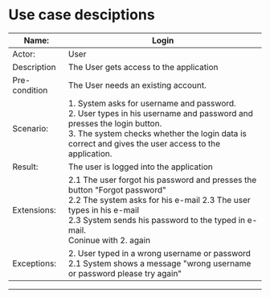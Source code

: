 # Use case desciptions
| Name:| Login |
|---     |---        |
| Actor: | User |
| Description | The User gets access to the application |
| Pre-condition | The User needs an existing account. |
| Scenario: |  1. System asks for username and password.  <br>2. User types in his username and password and presses the login button. <br>3. The system checks whether the login data is correct and gives the user access to the application. |
| Result: | The user is logged into the application |
| Extensions: | 2.1 The user forgot his password and presses the button "Forgot password" <br> 2.2 The system asks for his e-mail 2.3 The user types in his e-mail <br> 2.3 System sends his password to the typed in e-mail. <br> Coninue with 2. again|
| Exceptions: | 2. User typed in a wrong username or password  <br>2.1 System shows a message "wrong username or password please try again"|
----------------------------------------------
